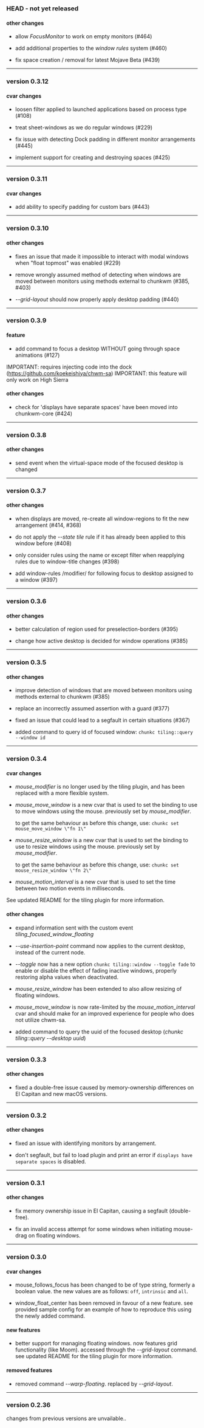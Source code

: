 ### HEAD -  not yet released

#### other changes

 - allow *FocusMonitor* to work on empty monitors (#464)

 - add additional properties to the *window rules* system (#460)

 - fix space creation / removal for latest Mojave Beta (#439)

----------

### version 0.3.12

#### cvar changes

 - loosen filter applied to launched applications based on process type (#108)

 - treat sheet-windows as we do regular windows (#229)

 - fix issue with detecting Dock padding in different monitor arrangements (#445)

 - implement support for creating and destroying spaces (#425)

----------

### version 0.3.11

#### cvar changes

 - add ability to specify padding for custom bars (#443)

----------

### version 0.3.10

#### other changes

 - fixes an issue that made it impossible to interact with modal windows when "float topmost" was enabled (#229)

 - remove wrongly assumed method of detecting when windows are moved between monitors using methods external to chunkwm (#385, #403)

 - *--grid-layout* should now properly apply desktop padding (#440)

----------

### version 0.3.9

#### feature

 - add command to focus a desktop WITHOUT going through space animations (#127)

  IMPORTANT: requires injecting code into the dock (https://github.com/koekeishiya/chwm-sa)
  IMPORTANT: this feature will only work on High Sierra

#### other changes

 - check for 'displays have separate spaces' have been moved into chunkwm-core (#424)

----------

### version 0.3.8

#### other changes

 - send event when the virtual-space mode of the focused desktop is changed

----------

### version 0.3.7

#### other changes

 - when displays are moved, re-create all window-regions to fit the new arrangement (#414, #368)

 - do not apply the *--state tile* rule if it has already been applied to this window before (#408)

 - only consider rules using the name or except filter when reapplying rules due to window-title changes (#398)

 - add window-rules /modifier/ for following focus to desktop assigned to a window (#397)

----------

### version 0.3.6

#### other changes

 - better calculation of region used for preselection-borders (#395)

 - change how active desktop is decided for window operations (#385)

----------

### version 0.3.5

#### other changes

 - improve detection of windows that are moved between monitors using methods external to chunkwm (#385)

 - replace an incorrectly assumed assertion with a guard (#377)

 - fixed an issue that could lead to a segfault in certain situations (#367)

 - added command to query id of focused window: `chunkc tiling::query --window id`

----------

### version 0.3.4

#### cvar changes

 - *mouse_modifier* is no longer used by the tiling plugin, and has been replaced with a more flexible system.

 - *mouse_move_window* is a new cvar that is used to set the binding to use to move windows using the mouse.
   previously set by *mouse_modifier*.

   to get the same behaviour as before this change, use: `chunkc set mouse_move_window \"fn 1\"`

 - *mouse_resize_window* is a new cvar that is used to set the binding to use to resize windows using the mouse.
   previously set by *mouse_modifier*.

   to get the same behaviour as before this change, use: `chunkc set mouse_resize_window \"fn 2\"`

 - *mouse_motion_interval* is a new cvar that is used to set the time between two motion events in milliseconds.

See updated README for the tiling plugin for more information.

#### other changes

 - expand information sent with the custom event *tiling_focused_window_floating*

 - *--use-insertion-point* command now applies to the current desktop, instead of the current node.

 - *--toggle* now has a new option `chunkc tiling::window --toggle fade` to enable or disable the effect of
   fading inactive windows, properly restoring alpha values when deactivated.

 - *mouse_resize_window* has been extended to also allow resizing of floating windows.

 - *mouse_move_window* is now rate-limited by the *mouse_motion_interval* cvar
   and should make for an improved experience for people who does not utilize chwm-sa.

 - added command to query the uuid of the focused desktop (*chunkc tiling::query --desktop uuid*)

----------

### version 0.3.3

#### other changes

 - fixed a double-free issue caused by memory-ownership differences on El Capitan and new macOS versions.

----------

### version 0.3.2

#### other changes

 - fixed an issue with identifying monitors by arrangement.

 - don't segfault, but fail to load plugin and print an error if `displays have separate spaces` is disabled.

----------

### version 0.3.1

#### other changes

 - fix memory ownership issue in El Capitan, causing a segfault (double-free).

 - fix an invalid access attempt for some windows when initiating mouse-drag on floating windows.

----------

### version 0.3.0

#### cvar changes

 - mouse_follows_focus has been changed to be of type string, formerly a boolean value.
   the new values are as follows: `off`, `intrinsic` and `all`.

 - window_float_center has been removed in favour of a new feature. see provided sample config
   for an example of how to reproduce this using the newly added command.

#### new features

 - better support for managing floating windows. now features grid functionality (like Moom).
   accessed through the *--grid-layout* command. see updated README for the tiling plugin for more information.

#### removed features

 - removed command *--warp-floating*. replaced by *--grid-layout*.

----------

### version 0.2.36

changes from previous versions are unvailable..
